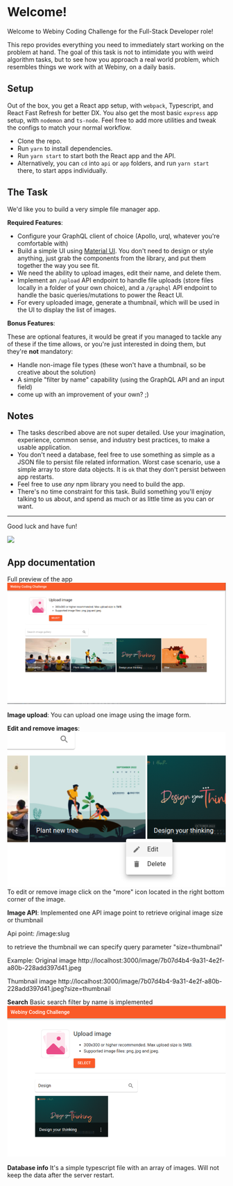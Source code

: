# Welcome!

Welcome to Webiny Coding Challenge for the Full-Stack Developer role!

This repo provides everything you need to immediately start working on the problem at hand. The goal of this task is not to intimidate you with weird algorithm tasks, but to see how you approach a real world problem, which resembles things we work with at Webiny, on a daily basis.

## Setup

Out of the box, you get a React app setup, with `webpack`, Typescript, and React Fast Refresh for better DX. You also get the most basic `express` app setup, with `nodemon` and `ts-node`. Feel free to add more utilities and tweak the configs to match your normal workflow.

- Clone the repo.
- Run `yarn` to install dependencies.
- Run `yarn start` to start both the React app and the API.
- Alternatively, you can `cd` into `api` or `app` folders, and run `yarn start` there, to start apps individually.

## The Task

We'd like you to build a very simple file manager app.

**Required Features**:

- Configure your GraphQL client of choice (Apollo, urql, whatever you're comfortable with)
- Build a simple UI using [Material UI](https://mui.com/getting-started/usage/). You don't need to design or style anything, just grab the components from the library, and put them together the way you see fit.
- We need the ability to upload images, edit their name, and delete them.
- Implement an `/upload` API endpoint to handle file uploads (store files locally in a folder of your own choice), and a `/graphql` API endpoint to handle the basic queries/mutations to power the React UI.
- For every uploaded image, generate a thumbnail, which will be used in the UI to display the list of images.

**Bonus Features**:

These are optional features, it would be great if you managed to tackle any of these if the time allows, or you're just interested in doing them, but they're **not** mandatory:

- Handle non-image file types (these won't have a thumbnail, so be creative about the solution)
- A simple "filter by name" capability (using the GraphQL API and an input field)
- come up with an improvement of your own? ;)

## Notes

- The tasks described above are not super detailed. Use your imagination, experience, common sense, and industry best practices, to make a usable application.
- You don't need a database, feel free to use something as simple as a JSON file to persist file related information. Worst case scenario, use a simple array to store data objects. It is `ok` that they don't persist between app restarts.
- Feel free to use _any_ npm library you need to build the app.
- There's no time constraint for this task. Build something you'll enjoy talking to us about, and spend as much or as little time as you can or want.

---

Good luck and have fun!

<img src="https://raw.githubusercontent.com/webiny/webiny-js/69590bb13945dac9ecb19a058536b8cd1ec793b3/static/webiny-logo.svg" width="130">

## App documentation

Full preview of the app
<img src="./app/src/images/readme-docs/webiny-app.png">

**Image upload**:
You can upload one image using the image form.

**Edit and remove images**:
<img src="./app/src/images/readme-docs/edit-remove.png">
To edit or remove image click on the "more" icon located in the right bottom corner of the image.

**Image API**:
Implemented one API image point to retrieve original image size or thumbnail

Api point:
/image:slug

to retrieve the thumbnail we can specify query parameter "size=thumbnail"

Example:
Original image
http://localhost:3000/image/7b07d4b4-9a31-4e2f-a80b-228add397d41.jpeg

Thumbnail image
http://localhost:3000/image/7b07d4b4-9a31-4e2f-a80b-228add397d41.jpeg?size=thumbnail

**Search**
Basic search filter by name is implemented
<img src="./app/src/images/readme-docs/search.png">

**Database info**
It's a simple typescript file with an array of images. Will not keep the data after the server restart.
